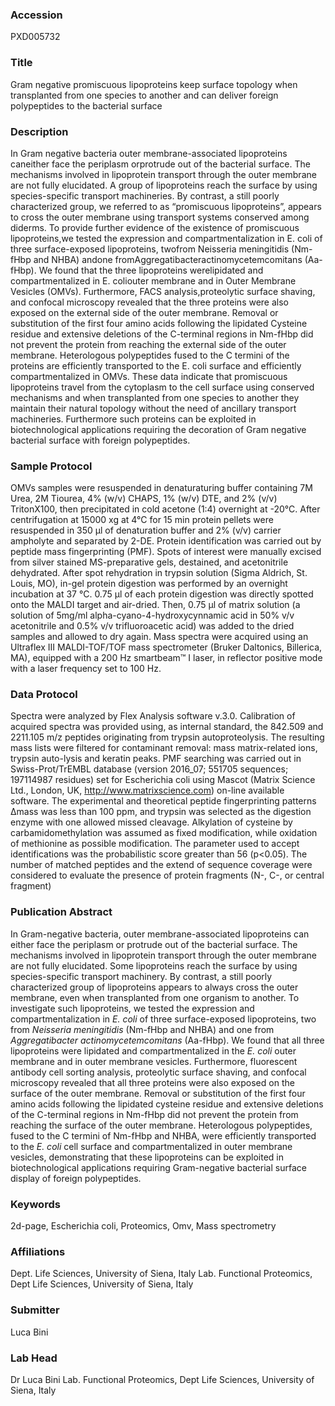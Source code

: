 ### Accession
PXD005732

### Title
Gram negative promiscuous lipoproteins keep surface topology when transplanted from one species to another and can deliver foreign polypeptides to the bacterial surface

### Description
In Gram negative bacteria outer membrane-associated lipoproteins caneither face the periplasm orprotrude out of the bacterial surface. The mechanisms involved in lipoprotein transport through the outer membrane are not fully elucidated. A group of lipoproteins reach the surface by using species-specific transport machineries. By contrast, a still poorly characterized group, we referred to as “promiscuous lipoproteins”, appears to cross the outer membrane using transport systems conserved among diderms. To provide further evidence of the existence of promiscuous lipoproteins,we tested the expression and compartmentalization in E. coli of three surface-exposed lipoproteins, twofrom Neisseria meningitidis (Nm-fHbp and NHBA) andone fromAggregatibacteractinomycetemcomitans (Aa-fHbp). We found that the three lipoproteins werelipidated and compartmentalized in E. coliouter membrane and in Outer Membrane Vesicles (OMVs). Furthermore, FACS analysis,proteolytic surface shaving, and confocal microscopy revealed that the three proteins were also exposed on the external side of the outer membrane. Removal or substitution of the first four amino acids following the lipidated Cysteine residue and extensive deletions of the C-terminal regions in Nm-fHbp did not prevent the protein from reaching the external side of the outer membrane. Heterologous polypeptides fused to the C termini of the proteins are efficiently transported to the E. coli surface and efficiently compartmentalized in OMVs. These data indicate that promiscuous lipoproteins travel from the cytoplasm to the cell surface using conserved mechanisms and when transplanted from one species to another they maintain their natural topology without the need of ancillary transport machineries. Furthermore such proteins can be exploited in biotechnological applications requiring the decoration of Gram negative bacterial surface with foreign polypeptides.

### Sample Protocol
OMVs samples were resuspended in denaturaturing buffer containing 7M Urea, 2M Tiourea, 4% (w/v) CHAPS, 1% (w/v) DTE, and 2% (v/v) TritonX100, then precipitated in cold acetone (1:4) overnight at -20°C.  After centrifugation at 15000 xg at 4°C for 15 min protein pellets were resuspended in 350 μl of denaturation buffer and 2% (v/v) carrier ampholyte and separated by 2-DE. Protein identification was carried out by peptide mass fingerprinting (PMF). Spots of interest were manually excised from silver stained MS-preparative gels, destained, and acetonitrile dehydrated. After spot rehydration in trypsin solution (Sigma Aldrich, St. Louis, MO), in-gel protein digestion was performed by an overnight incubation at 37 °C. 0.75 μl of each protein digestion was directly spotted onto the MALDI target and air-dried. Then, 0.75 μl of matrix solution (a solution of 5mg/ml alpha-cyano-4-hydroxycynnamic acid in 50% v/v acetonitrile and 0.5% v/v trifluoroacetic acid) was added to the dried samples and allowed to dry again. Mass spectra were acquired using an Ultraflex III MALDI-TOF/TOF mass spectrometer (Bruker Daltonics, Billerica, MA), equipped with a 200 Hz smartbeam™ I laser, in reflector positive mode with a laser frequency set to 100 Hz.

### Data Protocol
Spectra were analyzed by Flex Analysis software v.3.0. Calibration of acquired spectra was provided using, as internal standard, the 842.509 and 2211.105 m/z peptides originating from trypsin autoproteolysis. The resulting mass lists were filtered for contaminant removal: mass matrix-related ions, trypsin auto-lysis and keratin peaks. PMF searching was carried out in Swiss-Prot/TrEMBL database (version 2016_07; 551705 sequences; 197114987 residues) set for Escherichia coli using Mascot (Matrix Science Ltd., London, UK, http://www.matrixscience.com) on-line available software. The experimental and theoretical peptide fingerprinting patterns Δmass was less than 100 ppm, and trypsin was selected as the digestion enzyme with one allowed missed cleavage. Alkylation of cysteine by carbamidomethylation was assumed as fixed modification, while oxidation of methionine as possible modification. The parameter used to accept identifications was the probabilistic score greater than 56 (p<0.05). The number of matched peptides and the extend of sequence coverage were considered to evaluate the presence of protein fragments (N-, C-, or central fragment)

### Publication Abstract
In Gram-negative bacteria, outer membrane-associated lipoproteins can either face the periplasm or protrude out of the bacterial surface. The mechanisms involved in lipoprotein transport through the outer membrane are not fully elucidated. Some lipoproteins reach the surface by using species-specific transport machinery. By contrast, a still poorly characterized group of lipoproteins appears to always cross the outer membrane, even when transplanted from one organism to another. To investigate such lipoproteins, we tested the expression and compartmentalization in <i>E. coli</i> of three surface-exposed lipoproteins, two from <i>Neisseria meningitidis</i> (Nm-fHbp and NHBA) and one from <i>Aggregatibacter actinomycetemcomitans</i> (Aa-fHbp). We found that all three lipoproteins were lipidated and compartmentalized in the <i>E. coli</i> outer membrane and in outer membrane vesicles. Furthermore, fluorescent antibody cell sorting analysis, proteolytic surface shaving, and confocal microscopy revealed that all three proteins were also exposed on the surface of the outer membrane. Removal or substitution of the first four amino acids following the lipidated cysteine residue and extensive deletions of the C-terminal regions in Nm-fHbp did not prevent the protein from reaching the surface of the outer membrane. Heterologous polypeptides, fused to the C termini of Nm-fHbp and NHBA, were efficiently transported to the <i>E. coli</i> cell surface and compartmentalized in outer membrane vesicles, demonstrating that these lipoproteins can be exploited in biotechnological applications requiring Gram-negative bacterial surface display of foreign polypeptides.

### Keywords
2d-page, Escherichia coli, Proteomics, Omv, Mass spectrometry

### Affiliations
Dept. Life Sciences, University of Siena,
Italy
Lab. Functional Proteomics, Dept Life Sciences, University of Siena, Italy

### Submitter
Luca Bini

### Lab Head
Dr Luca Bini
Lab. Functional Proteomics, Dept Life Sciences, University of Siena, Italy


